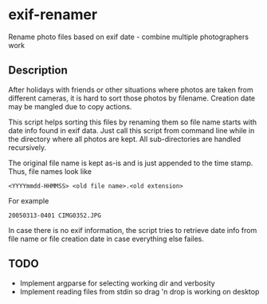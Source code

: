 # exif-renamer
Rename photo files based on exif date - combine multiple photographers work

## Description
After holidays with friends or other situations where photos are taken from different cameras, it is hard to sort those photos by filename. Creation date may be mangled due to copy actions. 

This script helps sorting this files by renaming them so file name starts with date info found in exif data. Just call this script from command line while in the directory where all photos are kept. All sub-directories are handled recursively. 

The original file name is kept as-is and is just appended to the time stamp. Thus, file names look like

```
<YYYYmmdd-HHMMSS> <old file name>.<old extension>
```

For example
```
20050313-0401 CIMG0352.JPG
```

In case there is no exif information, the script tries to retrieve date info from file name or file creation date in case everything else failes.

## TODO
* Implement argparse for selecting working dir and verbosity
* Implement reading files from stdin so drag 'n drop is working on desktop
